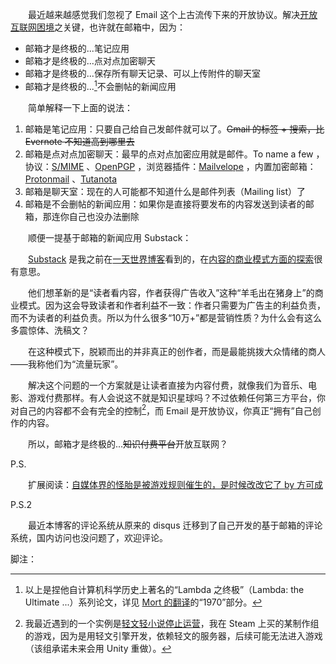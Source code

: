 　　最近越来越感觉我们忽视了 Email 这个上古流传下来的开放协议。解决[开放互联网困境](https://jhuo.ca/post/the_old_internet_is_end/)之关键，也许就在邮箱中，因为：

* 邮箱才是终极的...笔记应用
* 邮箱才是终极的...点对点加密聊天
* 邮箱才是终极的...保存所有聊天记录、可以上传附件的聊天室
* 邮箱才是终极的...[^1]不会删帖的新闻应用

　　简单解释一下上面的说法：

1. 邮箱是笔记应用：只要自己给自己发邮件就可以了。~~Gmail 的标签 + 搜索，比 Evernote 不知道高到哪里去~~
2. 邮箱是点对点加密聊天：最早的点对点加密应用就是邮件。To name a few ，协议：[S/MIME](https://en.wikipedia.org/wiki/S/MIME) 、[OpenPGP](https://en.wikipedia.org/wiki/Pretty_Good_Privacy#OpenPGP) ，浏览器插件：[Mailvelope](https://www.mailvelope.com/) ，内置加密邮箱：[Protonmail](https://protonmail.com/) 、[Tutanota](https://tutanota.com/)
3. 邮箱是聊天室：现在的人可能都不知道什么是邮件列表（Mailing list）了
4. 邮箱是不会删帖的新闻应用：如果你是直接将要发布的内容发送到读者的邮箱，那连你自己也没办法删除

　　顺便一提基于邮箱的新闻应用 Substack：

　　[Substack](https://substack.com/) 是我之前在[一天世界博客](https://blog.yitianshijie.net/2019/10/30/mailchimp-bans-torrentfreak/)看到的，在[内容的商业模式方面的探索](https://on.substack.com/p/a-better-future-for-news)很有意思。

　　他们想革新的是“读者看内容，作者获得广告收入”这种“羊毛出在猪身上”的商业模式。因为这会导致读者和作者利益不一致：作者只需要为广告主的利益负责，而不为读者的利益负责。所以为什么很多“10万+”都是营销性质？为什么会有这么多震惊体、洗稿文？

　　在这种模式下，脱颖而出的并非真正的创作者，而是最能挑拨大众情绪的商人——我称他们为“流量玩家”。

　　解决这个问题的一个方案就是让读者直接为内容付费，就像我们为音乐、电影、游戏付费那样。有人会说这不就是知识星球吗？不过依赖任何第三方平台，你对自己的内容都不会有完全的控制[^2]，而 Email 是开放协议，你真正“拥有”自己创作的内容。

　　所以，邮箱才是终极的...~~知识付费平台~~开放互联网？

P.S.

　　扩展阅读：[自媒体界的怪胎是被游戏规则催生的，是时候改改它了 by 方可成](https://matters.news/@disincurable/%E8%87%AA%E5%AA%92%E4%BD%93%E7%95%8C%E7%9A%84%E6%80%AA%E8%83%8E%E6%98%AF%E8%A2%AB%E6%B8%B8%E6%88%8F%E8%A7%84%E5%88%99%E5%82%AC%E7%94%9F%E7%9A%84-%E6%98%AF%E6%97%B6%E5%80%99%E6%94%B9%E6%94%B9%E5%AE%83%E4%BA%86-bafyreifckcbis24jqthtjxq7b52h7s2os5oszlkrhb4pdrzl3i53avdgma)

P.S.2

　　最近本博客的评论系统从原来的 disqus 迁移到了自己开发的基于邮箱的评论系统，国内访问也没问题了，欢迎评论。

脚注：

[^1]: 以上是捏他自计算机科学历史上著名的“Lambda 之终极”（Lambda: the Ultimate ...）系列论文，详见 [Mort 的翻译](https://web.archive.org/web/20150712030322/https://www.soimort.org/posts/160/)的“1970”部分。
[^2]: 我最近遇到的一个实例是[轻文轻小说停止运营](https://www.zhihu.com/question/347385731)，我在 Steam 上买的某制作组的游戏，因为是用轻文引擎开发，依赖轻文的服务器，后续可能无法进入游戏（该组承诺未来会用 Unity 重做）。
